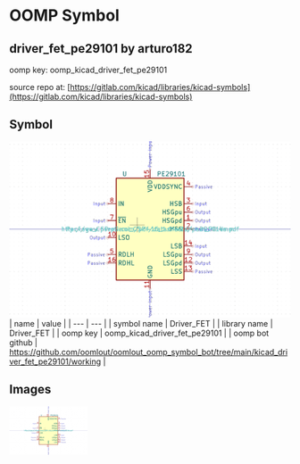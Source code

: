 # OOMP Symbol  
## driver_fet_pe29101  by arturo182  
  
oomp key: oomp_kicad_driver_fet_pe29101  
  
source repo at: [https://gitlab.com/kicad/libraries/kicad-symbols](https://gitlab.com/kicad/libraries/kicad-symbols)  
## Symbol  
  
[![working.png](working_600.png)](working.png)  
| name | value | 
| --- | --- | 
| symbol name | Driver_FET | 
| library name | Driver_FET | 
| oomp key | oomp_kicad_driver_fet_pe29101 | 
| oomp bot github | https://github.com/oomlout/oomlout_oomp_symbol_bot/tree/main/kicad_driver_fet_pe29101/working | 
## Images  
  
[![working.png](working_140.png)](working.png)  
